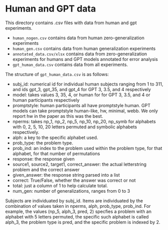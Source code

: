 # Human and GPT data

This directory contains .csv files with data from human and gpt experiments.

- `human_nogen.csv` contains data from human zero-generalization experiments
- `human_gen.csv` contains data from human generalization experiments
- `annotated_data.csv/xlsx` contains data from zero-generalization experiments for humans and GPT models annotated for error analysis
- `gpt_human_data.csv` contains data from all experiments.

The structure of `gpt_human_data.csv` is as follows:

- subj_id: numerical id for individual human subjects ranging from 1 to 311, and ids gpt_3, gpt_35, and gpt_4 for GPT 3, 3.5, and 4 respectively
- model: takes values 3, 35, 4, or human for for GPT 3, 3.5, and 4 or human participants respectively
- promptstyle: human participants all have promptstyle human. GPT models can take promptstyle human-like, hw, minimal, webb. We only report hw in the paper as this was the best.
- nperms: takes np_1, np_2, np_5, np_10, np_20, np_symb for alphabets with 0, 2, 5, 10, 20 letters permuted and symbolic alphabets respectively.
- alph: a key to the specific alphabet used.
- prob_type: the problem type.
- prob_ind: an index to the problem used within the problem type, for that alphabet, for that number of permutations
- response: the response given
- source1, source2, target1, correct_answer: the actual letterstring problem and the correct answer
- given_answer: the response string parsed into a list
- correct: True/False, whether the answer was correct or not
- total: just a column of 1 to help calculate total.
- num_gen: number of generalizations, ranges from 0 to 3

Subjects are individuated by subj_id.
Items are individuated by the combination of values taken in nperms, alph, prob_type, prob_ind. For example, the values (np_5, alph_3, pred, 2) specfies a problem with an alphabet with 5 letters permuted, the specific such alphabet is called alph_3, the problem type is pred, and the specific problem is indexed by 2.

